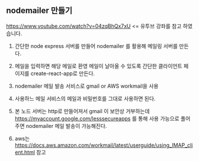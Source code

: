 ## nodemailer 만들기

https://www.youtube.com/watch?v=04zqBhQx7xU
<= 유투브 강좌를 참고 하였습니다.

1. 간단한 node express 서버를 만들어 nodemailer 를 활용해 메일링 서버를 만든다.

2. 메일을 입력하면 해당 메일로 환영 메일이 날아올 수 있도록 간단한 클라이언트 페이지를 create-react-app로 만든다.

3. nodemailer 메일 발송 서비스로 gmail or AWS workmail을 사용

4. 사용하느 메일 서비스의 메일과 비밀번호를 그대로 사용하면 된다.

5. 본 노드 서버는 http로 만들어져서 gmail 이 보안상 거부하는데 
   https://myaccount.google.com/lesssecureapps 를 통해 사용 가능으로 풀어주면 nodemailer 메일 발송이 가능해진다.

6. aws는 https://docs.aws.amazon.com/workmail/latest/userguide/using_IMAP_client.html 참고
